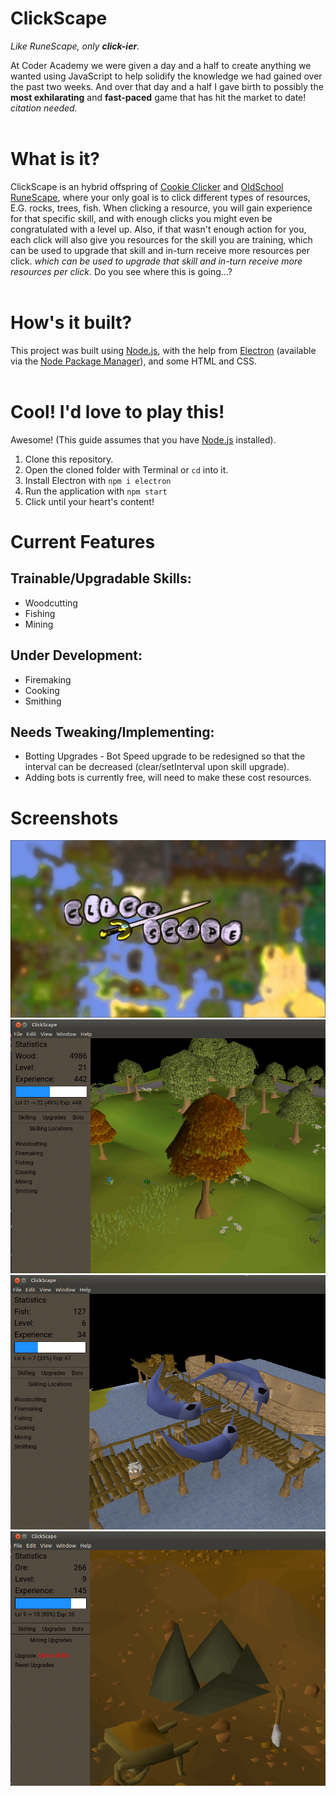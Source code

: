# ClickScape
_Like RuneScape, only **click-ier**._

At Coder Academy we were given a day and a half to create anything we wanted using JavaScript to help solidify the knowledge we had gained over the past two weeks. And over that day and a half I gave birth to possibly the __most exhilarating__ and __fast-paced__ game that has hit the market to date! _citation needed._  
<br>

# What is it?
ClickScape is an hybrid offspring of [Cookie Clicker](https://cookieclicker.fandom.com/wiki/Cookie_Clicker_Wiki) and [OldSchool RuneScape](https://oldschool.runescape.wiki/w/Old_School_RuneScape), where your only goal is to click different types of resources, E.G. rocks, trees, fish. When clicking a resource, you will gain experience for that specific skill, and with enough clicks you might even be congratulated with a level up. Also, if that wasn't enough action for you, each click will also give you resources for the skill you are training, which can be used to upgrade that skill and in-turn receive more resources per click. _which can be used to upgrade that skill and in-turn receive more resources per click_. Do you see where this is going...?  
<br>

# How's it built?
This project was built using [Node.js](https://nodejs.org/en/), with the help from [Electron](https://www.npmjs.com/package/electron) (available via the [Node Package Manager](https://www.npmjs.com)), and some HTML and CSS.  
<br>

# Cool! I'd love to play this!
Awesome! (This guide assumes that you have [Node.js](https://nodejs.org/en/) installed).
  1. Clone this repository.
  2. Open the cloned folder with Terminal or `cd` into it.
  3. Install Electron with `npm i electron`
  4. Run the application with `npm start`
  5. Click until your heart's content!


# Current Features
## Trainable/Upgradable Skills:
- Woodcutting
- Fishing
- Mining

## Under Development:
 - Firemaking
 - Cooking
 - Smithing

## Needs Tweaking/Implementing:
- Botting Upgrades - Bot Speed upgrade to be redesigned so that the interval can be decreased (clear/setInterval upon skill upgrade).
- Adding bots is currently free, will need to make these cost resources.


# Screenshots
![Title Screen](/images/ClickScape.png)
![Woodcutting](/images/ClickScape-Woodcutting.png)
![Fishing](/images/ClickScape-Fishing.png)
![Mining](/images/ClickScape-Mining.png)
